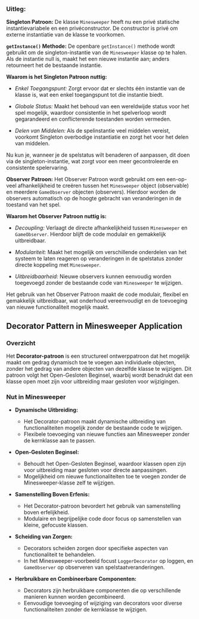 ### Uitleg:

**Singleton Patroon:**
De klasse `Minesweeper` heeft nu een privé statische instantievariabele en een privéconstructor. De constructor is privé om externe instantiatie van de klasse te voorkomen.

**`getInstance()` Methode:**
De openbare `getInstance()` methode wordt gebruikt om de singleton-instantie van de `Minesweeper` klasse op te halen. Als de instantie null is, maakt het een nieuwe instantie aan; anders retourneert het de bestaande instantie.

**Waarom is het Singleton Patroon nuttig:**

- *Enkel Toegangspunt:* Zorgt ervoor dat er slechts één instantie van de klasse is, wat een enkel toegangspunt tot die instantie biedt.

- *Globale Status:* Maakt het behoud van een wereldwijde status voor het spel mogelijk, waardoor consistentie in het spelverloop wordt gegarandeerd en conflicterende toestanden worden vermeden.

- *Delen van Middelen:* Als de spelinstantie veel middelen vereist, voorkomt Singleton overbodige instantiatie en zorgt het voor het delen van middelen.

Nu kun je, wanneer je de spelstatus wilt benaderen of aanpassen, dit doen via de singleton-instantie, wat zorgt voor een meer gecontroleerde en consistente spelervaring.


**Observer Patroon:**
Het Observer Patroon wordt gebruikt om een een-op-veel afhankelijkheid te creëren tussen het `Minesweeper` object (observable) en meerdere `GameObserver` objecten (observers). Hierdoor worden de observers automatisch op de hoogte gebracht van veranderingen in de toestand van het spel.

**Waarom het Observer Patroon nuttig is:**

- *Decoupling:* Verlaagt de directe afhankelijkheid tussen `Minesweeper` en `GameObserver`. Hierdoor blijft de code modulair en gemakkelijk uitbreidbaar.

- *Modulariteit:* Maakt het mogelijk om verschillende onderdelen van het systeem te laten reageren op veranderingen in de spelstatus zonder directe koppeling met `Minesweeper`.

- *Uitbreidbaarheid:* Nieuwe observers kunnen eenvoudig worden toegevoegd zonder de bestaande code van `Minesweeper` te wijzigen.

Het gebruik van het Observer Patroon maakt de code modulair, flexibel en gemakkelijk uitbreidbaar, wat onderhoud vereenvoudigt en de toevoeging van nieuwe functionaliteit mogelijk maakt.


## Decorator Pattern in Minesweeper Application

### Overzicht

Het **Decorator-patroon** is een structureel ontwerppatroon dat het mogelijk maakt om gedrag dynamisch toe te voegen aan individuele objecten, zonder het gedrag van andere objecten van dezelfde klasse te wijzigen. Dit patroon volgt het Open-Gesloten Beginsel, waarbij wordt benadrukt dat een klasse open moet zijn voor uitbreiding maar gesloten voor wijzigingen.

### Nut in Minesweeper

- **Dynamische Uitbreiding:**
    - Het Decorator-patroon maakt dynamische uitbreiding van functionaliteiten mogelijk zonder de bestaande code te wijzigen.
    - Flexibele toevoeging van nieuwe functies aan Minesweeper zonder de kernklasse aan te passen.

- **Open-Gesloten Beginsel:**
    - Behoudt het Open-Gesloten Beginsel, waardoor klassen open zijn voor uitbreiding maar gesloten voor directe aanpassingen.
    - Mogelijkheid om nieuwe functionaliteiten toe te voegen zonder de Minesweeper-klasse zelf te wijzigen.

- **Samenstelling Boven Erfenis:**
    - Het Decorator-patroon bevordert het gebruik van samenstelling boven erfelijkheid.
    - Modulaire en begrijpelijke code door focus op samenstellen van kleine, gefocuste klassen.

- **Scheiding van Zorgen:**
    - Decorators scheiden zorgen door specifieke aspecten van functionaliteit te behandelen.
    - In het Minesweeper-voorbeeld focust `LoggerDecorator` op loggen, en `GameObserver` op observeren van spelstaatveranderingen.

- **Herbruikbare en Combineerbare Componenten:**
    - Decorators zijn herbruikbare componenten die op verschillende manieren kunnen worden gecombineerd.
    - Eenvoudige toevoeging of wijziging van decorators voor diverse functionaliteiten zonder de kernklasse te wijzigen.
